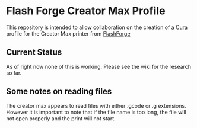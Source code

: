 # Flash Forge Creator Max Profile

This repository is intended to allow collaboration on the creation of a [Cura](https://ultimaker.com/software/ultimaker-cura) profile for the Creator Max printer from [FlashForge](https://flashforge.com)

## Current Status
As of right now none of this is working. Please see the wiki for the research so far.

## Some notes on reading files
The creator max appears to read files with either .gcode or .g extensions. However it is important to note that if the file name is too long, the file will not open properly and the print will not start.